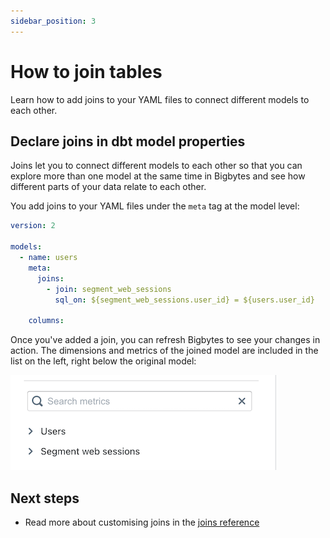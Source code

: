```yaml
---
sidebar_position: 3
---
```


# How to join tables

Learn how to add joins to your YAML files to connect different models to each other.

## Declare joins in dbt model properties

Joins let you to connect different models to each other so that you can explore more than one model at the same time in Bigbytes and see how different parts of your data relate to each other.

You add joins to your YAML files under the `meta` tag at the model level:

```yaml
version: 2

models:
  - name: users
    meta:
      joins:
        - join: segment_web_sessions
          sql_on: ${segment_web_sessions.user_id} = ${users.user_id}

    columns:
```

Once you've added a join, you can refresh Bigbytes to see your changes in action. The dimensions and metrics of the joined model are included in the list on the left, right below the original model:

![screenshot-joined-tables](assets/screenshot-joined-tables.png)

## Next steps

- Read more about customising joins in the [joins reference](../references/joins.mdx)
